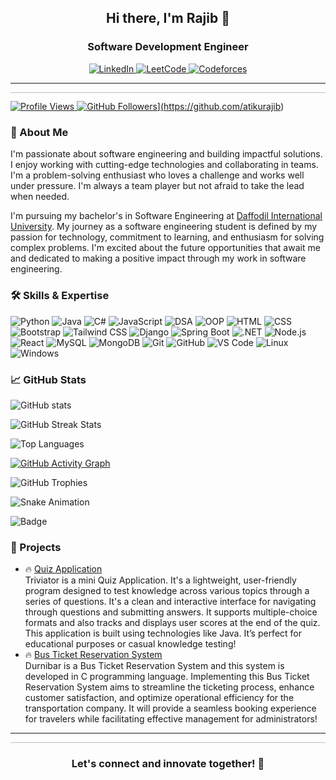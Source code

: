 <h2 align="center">Hi there, I'm Rajib 👋</h2>
<h3 align="center">Software Development Engineer</h3>

<p align="center">
  <a href="https://linkedin.com/in/atikurajib">
    <img src="https://img.shields.io/badge/LinkedIn-0077B5?style=for-the-badge&logo=linkedin&logoColor=white" alt="LinkedIn">
  </a>
  <a href="https://leetcode.com/atikurajib/">
    <img src="https://img.shields.io/badge/LeetCode-FFA116?style=for-the-badge&logo=leetcode&logoColor=white" alt="LeetCode">
  </a>
    <a href="https://codeforces.com/profile/atikurajib">
    <img src="https://img.shields.io/badge/Codeforces-1F8ACB?style=for-the-badge&logo=codeforces&logoColor=white" alt="Codeforces">
</p>

<hr>
<svg width="100%" height="0.5">
  <line x1="0" y1="0" x2="100%" y2="0" stroke="#000" stroke-width="0.5"/>
</svg>

![Profile Views](https://komarev.com/ghpvc/?username=atikurajib&color=blueviolet)
![GitHub Followers](https://img.shields.io/github/followers/atikurajib?label=Followers&style=social)](https://github.com/atikurajib)

### 🤖 About Me
I'm passionate about software engineering and building impactful solutions. I enjoy working with cutting-edge technologies and collaborating in teams. I'm a problem-solving enthusiast who loves a challenge and works well under pressure. I'm always a team player but not afraid to take the lead when needed.

I'm pursuing my bachelor's in Software Engineering at [Daffodil International University](https://daffodilvarsity.edu.bd/). My journey as a software engineering student is defined by my passion for technology, commitment to learning, and enthusiasm for solving complex problems. I'm excited about the future opportunities that await me and dedicated to making a positive impact through my work in software engineering.

### 🛠️ Skills & Expertise
![Python](https://img.shields.io/badge/Python-Expert-FFD43B?style=flat-square&logo=python&logoColor=darkgreen)
![Java](https://img.shields.io/badge/Java-Intermediate-007396?style=flat-square&logo=java&logoColor=white)
![C#](https://img.shields.io/badge/C#-Beginner-00599C?style=flat-square&logo=cplusplus&logoColor=white)
![JavaScript](https://img.shields.io/badge/JavaScript-Beginner-F7DF1E?style=flat-square&logo=javascript&logoColor=black)
![DSA](https://img.shields.io/badge/DSA-Intermediate-FFA500?style=flat-square&logo=codeforces&logoColor=white)
![OOP](https://img.shields.io/badge/OOP-Expert-2E8B57?style=flat-square&logo=java&logoColor=white)
![HTML](https://img.shields.io/badge/HTML-Beginner-E34F26?style=flat-square&logo=html5&logoColor=white)
![CSS](https://img.shields.io/badge/CSS-Beginner-1572B6?style=flat-square&logo=css3&logoColor=white)
![Bootstrap](https://img.shields.io/badge/Bootstrap-Beginner-7952B3?style=flat-square&logo=bootstrap&logoColor=white)
![Tailwind CSS](https://img.shields.io/badge/TailwindCSS-Beginner-06B6D4?style=flat-square&logo=tailwindcss&logoColor=white)
![Django](https://img.shields.io/badge/Django-Beginner-092E20?style=flat-square&logo=django&logoColor=white)
![Spring Boot](https://img.shields.io/badge/SpringBoot-Beginner-6DB33F?style=flat-square&logo=springboot&logoColor=white)
![.NET](https://img.shields.io/badge/.NET-Beginner-512BD4?style=flat-square&logo=dotnet&logoColor=white)
![Node.js](https://img.shields.io/badge/Node.js-Beginner-339933?style=flat-square&logo=node.js&logoColor=white)
![React](https://img.shields.io/badge/React-Beginner-61DAFB?style=flat-square&logo=react&logoColor=black)
![MySQL](https://img.shields.io/badge/MySQL-Beginner-4479A1?style=flat-square&logo=mysql&logoColor=white)
![MongoDB](https://img.shields.io/badge/MongoDB-Beginner-47A248?style=flat-square&logo=mongodb&logoColor=white)
![Git](https://img.shields.io/badge/Git-Beginner-F05032?style=flat-square&logo=git&logoColor=white)
![GitHub](https://img.shields.io/badge/GitHub-Expert-181717?style=flat-square&logo=github&logoColor=white)
![VS Code](https://img.shields.io/badge/VS%20Code-Expert-007ACC?style=flat-square&logo=visual-studio-code&logoColor=white)
![Linux](https://img.shields.io/badge/Linux-Intermediate-FCC624?style=flat-square&logo=linux&logoColor=black)
![Windows](https://img.shields.io/badge/Windows-Expert-0078D6?style=flat-square&logo=windows&logoColor=white)

### 📈 GitHub Stats
![GitHub stats](https://github-readme-stats.vercel.app/api?username=atikurajib&show_icons=true&theme=radical)

![GitHub Streak Stats](https://github-readme-streak-stats.herokuapp.com/?user=atikurajib&theme=radical)

![Top Languages](https://github-readme-stats.vercel.app/api/top-langs/?username=atikurajib&layout=compact&theme=radical)

[![GitHub Activity Graph](https://github-readme-activity-graph.cyclic.app/graph?username=atikurajib&theme=react-dark)](https://github.com/atikurajib/github-readme-activity-graph)

![GitHub Trophies](https://github-profile-trophy.vercel.app/?username=atikurajib&theme=radical)

![Snake Animation](https://github.com/atikurajib/atikurajib/blob/output/github-contribution-grid-snake.svg)


![Badge](https://img.shields.io/badge/Code-Python-informational?style=flat&logo=python&color=blue)


### 🚀 Projects
- 🔥 [Quiz Application](https://github.com/atikurajib/Mini-Projects/tree/main/Triviator%20-%20Quiz%20Application) </br>Triviator is a mini Quiz Application. It's a lightweight, user-friendly program designed to test knowledge across various topics through a series of questions. It's a clean and interactive interface for navigating through questions and submitting answers. It supports multiple-choice formats and also tracks and displays user scores at the end of the quiz. This application is built using technologies like Java. It’s perfect for educational purposes or casual knowledge testing!
- 🔥 [Bus Ticket Reservation System](https://github.com/atikurajib/Mini-Projects/tree/main/Durnibar%20-%20Bus%20%20Ticket%20Reservation%20System) </br>Durnibar is a Bus Ticket Reservation System and this system is developed in C programming language. Implementing this Bus Ticket Reservation System aims to streamline the ticketing process, enhance customer satisfaction, and optimize operational efficiency for the transportation company. It will provide a seamless booking experience for travelers while facilitating effective management for administrators!

<hr>
<svg width="100%" height="0.5">
  <line x1="0" y1="0" x2="100%" y2="0" stroke="#000" stroke-width="0.5" />
</svg>

<h3 align="center">Let's connect and innovate together! 🥳</h3>
